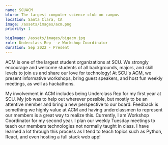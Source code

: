 ```yaml
---
name: SCUACM
blurb: The largest computer science club on campus
location: Santa Clara, CA
image: /assets/images/acm.png
priority: 1

bigImage: /assets/images/bigacm.jpg
role: Underclass Rep --> Workshop Coordinator
duration: Sep 2022 - Present
---
```


ACM is one of the largest student organizations at SCU. We strongly encourage and welcome students of all backgrounds, majors, and skill levels to join us and share our love for technology! At SCU's ACM, we present informative workshops, bring guest speakers, and host fun weekly meetings, as well as hackathons.

My involvement in ACM includes being Underclass Rep for my first year at SCU. My job was to help out wherever possible, but mostly to be an attentive member and bring a new perspective to our board. Feedback is something we highly value at ACM and having underclassmen to represent our members is a great way to realize this. Currently, I am Workshop Coordinator for my second year. I plan our weekly Tuesday meetings to teach our members technologies not normally taught in class. I have learned a lot through this process as I tend to teach topics such as Python, React, and even hosting a full stack web app!
